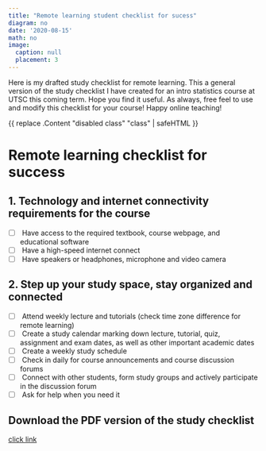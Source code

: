 ```yaml
---
title: "Remote learning student checklist for sucess"
diagram: no
date: '2020-08-15'
math: no
image:
  caption: null
  placement: 3
---
```


Here is my drafted study checklist for remote learning. This a general version of the study checklist I have created for an intro statistics course at UTSC this coming term. Hope you find it useful. As always, free feel to use and modify this checklist for your course! Happy online teaching!

{{ replace .Content "disabled class" "class" | safeHTML }}

# Remote learning checklist for success

## 1.	Technology and internet connectivity requirements for the course

<ul class="task-list">
<li><input type="checkbox" disabled"" class="task-list-item"> Have access to the required textbook, course webpage, and educational software</li>
<li><input type="checkbox" disabled"" class="task-list-item"> Have a high-speed internet connect</li>
<li><input type="checkbox" disabled"" class="task-list-item"> Have speakers or headphones, microphone and video camera</li>
</ul>


## 2.	Step up your study space, stay organized and connected

<ul class="task-list">
<li><input type="checkbox" disabled"" class="task-list-item"> Attend weekly lecture and tutorials (check time zone difference for remote learning)</li>
<li><input type="checkbox" disabled"" class="task-list-item"> Create a study calendar marking down lecture, tutorial, quiz, assignment and exam dates, as well as other important academic dates</li>
<li><input type="checkbox" disabled"" class="task-list-item"> Create a weekly study schedule</li>
<li><input type="checkbox" disabled"" class="task-list-item"> Check in daily for course announcements and course discussion forums</li>
<li><input type="checkbox" disabled"" class="task-list-item"> Connect with other students, form study groups and actively participate in the discussion forum</li>
<li><input type="checkbox" disabled"" class="task-list-item"> Ask for help when you need it</li>
</ul>


## Download the PDF version of the study checklist 

[click link](files/checklist.pdf)

